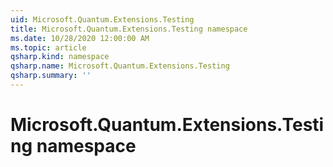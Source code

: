 ```yaml
---
uid: Microsoft.Quantum.Extensions.Testing
title: Microsoft.Quantum.Extensions.Testing namespace
ms.date: 10/28/2020 12:00:00 AM
ms.topic: article
qsharp.kind: namespace
qsharp.name: Microsoft.Quantum.Extensions.Testing
qsharp.summary: ''
---
```


# Microsoft.Quantum.Extensions.Testing namespace



